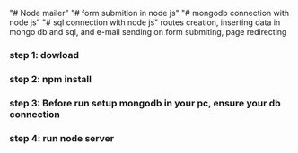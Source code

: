 "# Node mailer" 
"# form submition in node js" 
"# mongodb connection with node js" 
"# sql connection with node js" 
routes creation, inserting data in mongo db and sql, and e-mail sending on form submiting, page redirecting


<h3>step 1: dowload</h3>
<h3>step 2: npm install</h3>
<h3>step 3: Before run setup mongodb in your pc, ensure your db connection</h3>
<h3>step 4: run node server</h3>
